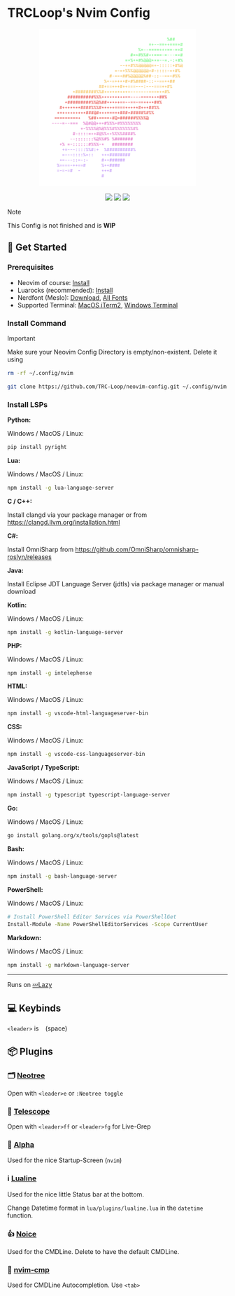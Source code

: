 # TRCLoop's Nvim Config

<p align="center">
  <img src="https://github.com/TRC-Loop/neovim-config/blob/main/.github/static/rocket.svg" width=360>
</p>

<p align="center">
  <img src="https://img.shields.io/github/actions/workflow/status/TRC-Loop/neovim-config/nvim-health.yml?style=for-the-badge&logo=neovim&label=NVIM%20HEALTHCHECK">
  <img src="https://img.shields.io/github/repo-size/TRC-Loop/neovim-config?style=for-the-badge">
  <img src="https://img.shields.io/github/stars/TRC-Loop/neovim-config?style=for-the-badge&logo=github">
</p>

> [!NOTE]  
> This Config is not finished and is **WIP**

## 🚀 Get Started

### Prerequisites
- Neovim of course: [Install](https://github.com/neovim/neovim/blob/master/INSTALL.md)
- Luarocks (recommended): [Install](https://github.com/luarocks/luarocks/wiki/Download)
- Nerdfont (Meslo): [Download](https://github.com/ryanoasis/nerd-fonts/releases/download/v3.4.0/Meslo.zip), [All Fonts](https://www.nerdfonts.com/font-downloads)
- Supported Terminal: [MacOS iTerm2](https://iterm2.com), [Windows Terminal](https://github.com/microsoft/terminal)

### Install Command

> [!IMPORTANT]  
> Make sure your Neovim Config Directory is empty/non-existent. Delete it using
> ```bash
> rm -rf ~/.config/nvim
> ```


```bash
git clone https://github.com/TRC-Loop/neovim-config.git ~/.config/nvim
```

### Install LSPs

**Python:**

Windows / MacOS / Linux:  
```bash
pip install pyright
````

**Lua:**

Windows / MacOS / Linux:

```bash
npm install -g lua-language-server
```

**C / C++:**

Install clangd via your package manager or from https://clangd.llvm.org/installation.html


**C#:**

Install OmniSharp from https://github.com/OmniSharp/omnisharp-roslyn/releases


**Java:**

Install Eclipse JDT Language Server (jdtls) via package manager or manual download


**Kotlin:**

Windows / MacOS / Linux:

```bash
npm install -g kotlin-language-server
```

**PHP:**

Windows / MacOS / Linux:

```bash
npm install -g intelephense
```

**HTML:**

Windows / MacOS / Linux:

```bash
npm install -g vscode-html-languageserver-bin
```

**CSS:**

Windows / MacOS / Linux:

```bash
npm install -g vscode-css-languageserver-bin
```

**JavaScript / TypeScript:**

Windows / MacOS / Linux:

```bash
npm install -g typescript typescript-language-server
```

**Go:**

Windows / MacOS / Linux:

```bash
go install golang.org/x/tools/gopls@latest
```

**Bash:**

Windows / MacOS / Linux:

```bash
npm install -g bash-language-server
```

**PowerShell:**

Windows / MacOS / Linux:

```bash
# Install PowerShell Editor Services via PowerShellGet
Install-Module -Name PowerShellEditorServices -Scope CurrentUser
```

**Markdown:**

Windows / MacOS / Linux:

```bash
npm install -g markdown-language-server
```

---

Runs on <a href="https://github.com/folke/lazy.nvim" target="_blank" rel="noopener noreferrer">💤Lazy</a>

## 💻 Keybinds

`<leader>` is ` ` (space)

## 📦 Plugins

### 🗂️ [Neotree](https://github.com/nvim-neo-tree/neo-tree.nvim)
Open with `<leader>e` or `:Neotree toggle`

### 🔭 [Telescope](https://github.com/nvim-telescope/telescope.nvim)
Open with `<leader>ff` or `<leader>fg` for Live-Grep

### 🏁 [Alpha](https://github.com/goolord/alpha-nvim)
Used for the nice Startup-Screen (`nvim`)

### ℹ️ [Lualine](https://github.com/nvim-lualine/lualine.nvim)
Used for the nice little Status bar at the bottom.

Change Datetime format in `lua/plugins/lualine.lua` in the `datetime` function.

### 👍 [Noice](https://github.com/folke/noice.nvim)
Used for the CMDLine. Delete to have the default CMDLine.

### 🚗 [nvim-cmp](https://github.com/hrsh7th/nvim-cmp)
Used for CMDLine Autocompletion. Use `<tab>`